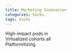 ```yaml
---
title: Marketing Innovation
categories: haiku
tags: haiku
---
```

High-impact pods in      
Virtualized cohorts all  
Platformitizing. 